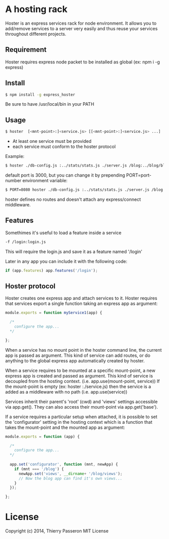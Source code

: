 # A hosting rack

Hoster is an express services rack for node environment. It allows you to add/remove services to a server very easily and thus reuse your services throughout different projects.

## Requirement

Hoster requires express node packet to be installed as global (ex: npm i -g express)


## Install

```sh
$ npm install -g express_hoster
```

Be sure to have /usr/local/bin in your PATH


## Usage

```sh
$ hoster  [<mnt-point>:]<service.js> [[<mnt-point>:]<service.js> ...]
```  

* At least one service must be provided
* each service must conform to the hoster protocol
    
Example:

```sh
$ hoster ./db-config.js :../stats/stats.js ./server.js /blog:../blog/blog.js

```

default port is 3000, but you can change it by prepending PORT=port-number environment variable:

```sh
$ PORT=8080 hoster ./db-config.js :../stats/stats.js ./server.js /blog:../blog/blog.js

```

hoster defines no routes and doesn't attach any express/connect middleware.

## Features

Somethimes it's useful to load a feature inside a service

```sh
-f /login:login.js
```
This will require the login.js and save it as a feature named '/login'

Later in any app you can include it with the following code:

```js
if (app.features) app.features('/login');
```


## Hoster protocol

Hoster creates one express app and attach services to it.
Hoster requires that services export a single function taking an express app as argument:

```js
module.exports = function myService1(app) {

  /*
    configure the app...
  */

};
```

When a service has no mount point in the hoster command line, the current app is passed as argument. This kind of service can add routes, or do anything to the global express app automatically created by hoster. 

When a service requires to be mounted at a specific mount-point, a new express app is created and passed as argument. This kind of service is decoupled from the hosting context. (i.e. app.use(mount-point, service)) 
If the mount-point is empty (ex: hoster :./service.js) then the service is a added as a middleware with no path (i.e. app.use(service))

Services inherit their parent's 'root' (cwd) and 'views' settings accessible via app.get(). They can also access their mount-point via app.get('base'). 

If a service requires a particular setup when attached, it is possible to set the 'configurator' setting in the hosting context which is a function that takes the mount-point and the mounted app as argument:

```js
module.exports = function (app) {

  /*
    configure the app...
  */
  
  app.set('configurator', function (mnt, newApp) {
    if (mnt === '/blog') {
      newApp.set('views', __dirname+ '/blog/views');
      // Now the blog app can find it's own views...
    }
  });

};
```

# License

Copyright (c) 2014, Thierry Passeron
MIT License
